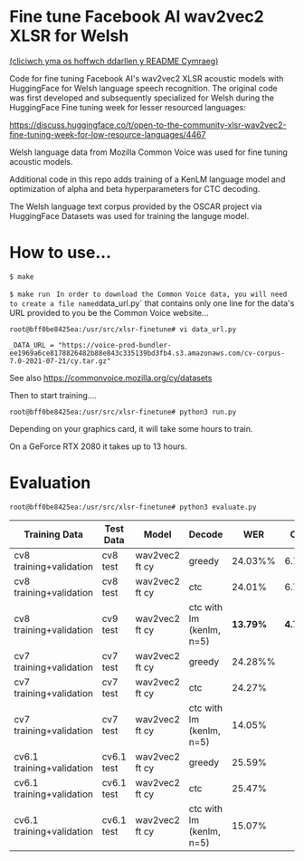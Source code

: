 # Fine tune Facebook AI wav2vec2 XLSR for Welsh

[(cliciwch yma os hoffwch ddarllen y README Cymraeg)](README.md)

Code for fine tuning Facebook AI's wav2vec2 XLSR acoustic models with HuggingFace for
Welsh language speech recognition. The original code was first developed and 
subsequently specialized for Welsh during the HuggingFace Fine tuning week for lesser resourced languages:

https://discuss.huggingface.co/t/open-to-the-community-xlsr-wav2vec2-fine-tuning-week-for-low-resource-languages/4467

Welsh language data from Mozilla Common Voice was used for fine tuning acoustic models. 

Additional code in this repo adds training of a KenLM language model and optimization 
of alpha and beta hyperparameters for CTC decoding. 

The Welsh language text corpus provided by the OSCAR project via HuggingFace Datasets was used
for training the languge model.


# How to use...

`$ make`

`$ make run `
`
In order to download the Common Voice data, you will need to create a file named `data_url.py` that contains only one line
for the data's URL provided to you be the Common Voice website...

`root@bff0be8425ea:/usr/src/xlsr-finetune# vi data_url.py`

`_DATA_URL = "https://voice-prod-bundler-ee1969a6ce8178826482b88e843c335139bd3fb4.s3.amazonaws.com/cv-corpus-7.0-2021-07-21/cy.tar.gz"`

See also https://commonvoice.mozilla.org/cy/datasets

Then to start training....

`root@bff0be8425ea:/usr/src/xlsr-finetune# python3 run.py`

Depending on your graphics card, it will take some hours to train.

On a GeForce RTX 2080 it takes up to 13 hours.



# Evaluation

`root@bff0be8425ea:/usr/src/xlsr-finetune# python3 evaluate.py`

|Training Data | Test Data | Model | Decode | WER | CER |
|---|---|---|---|---|---|
|cv8 training+validation | cv8 test | wav2vec2 ft cy | greedy | 24.03%% | 6.74%|
|cv8 training+validation | cv8 test | wav2vec2 ft cy | ctc | 24.01% | 6.71%|
|cv8 training+validation | cv9 test | wav2vec2 ft cy | ctc with lm (kenlm, n=5) | **13.79%** | **4.77%**|
|cv7 training+validation | cv7 test | wav2vec2 ft cy | greedy | 24.28%% ||
|cv7 training+validation | cv7 test | wav2vec2 ft cy | ctc | 24.27% ||
|cv7 training+validation | cv7 test | wav2vec2 ft cy | ctc with lm (kenlm, n=5) | 14.05% ||
|cv6.1 training+validation | cv6.1 test | wav2vec2 ft cy | greedy | 25.59% ||
|cv6.1 training+validation | cv6.1 test | wav2vec2 ft cy | ctc | 25.47% ||
|cv6.1 training+validation | cv6.1 test | wav2vec2 ft cy | ctc with lm (kenlm, n=5) | 15.07% ||

